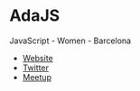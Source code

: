 # AdaJS

JavaScript - Women - Barcelona

* [Website](http://adajs.cat)
* [Twitter](https://twitter.com/adabcnjs)
* [Meetup](https://www.meetup.com/AdaBcnJS)
 
